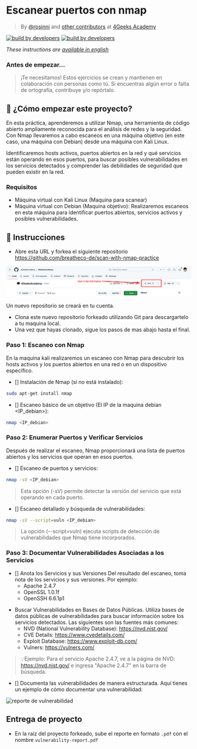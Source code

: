 <!-- hide -->
# Escanear puertos con nmap

> By [@rosinni](https://github.com/rosinni) and [other contributors](https://github.com/4GeeksAcademy/deploying-wordpress-debian/graphs/contributors) at [4Geeks Academy](https://4geeksacademy.co/)

[![build by developers](https://img.shields.io/badge/build_by-Developers-blue)](https://4geeks.com)
[![build by developers](https://img.shields.io/twitter/follow/4geeksacademy?style=social&logo=twitter)](https://twitter.com/4geeksacademy)

*These instructions are [available in english](https://github.com/breatheco-de/scan-with-nmap-practice/blob/main/README.md)*

### Antes de empezar...

> ¡Te necesitamos! Estos ejercicios se crean y mantienen en colaboración con personas como tú. Si encuentras algún error o falta de ortografía, contribuye y/o repórtalo.
<!-- endhide -->

<onlyfor saas="false" withBanner="false">

## 🌱 ¿Cómo empezar este proyecto?

En esta práctica, aprenderemos a utilizar Nmap, una herramienta de código abierto ampliamente reconocida para el análisis de redes y la seguridad. Con Nmap llevaremos a cabo escaneos en una máquina objetivo (en este caso, una máquina con Debian) desde una máquina con Kali Linux. 

Identificaremos hosts activos, puertos abiertos en la red y qué servicios están operando en esos puertos, para buscar posibles vulnerabilidades en los servicios detectados y comprender las debilidades de seguridad que pueden existir en la red.

### Requisitos

* Máquina virtual con Kali Linux (Maquina para scanear)
* Máquina virtual con Debian (Maquina objetivo): Realizaremos escaneos en esta máquina para identificar puertos abiertos, servicios activos y posibles vulnerabilidades.

</onlyfor>

## 📝 Instrucciones

* Abre esta URL y forkea el siguiente repositorio https://github.com/breatheco-de/scan-with-nmap-practice

 ![fork button](https://github.com/4GeeksAcademy/4GeeksAcademy/blob/master/site/src/static/fork_button.png?raw=true)

Un nuevo repositorio se creará en tu cuenta.

* Clona este nuevo repositorio forkeado utilizando Git para descargartelo a tu maquina local.
* Una vez que hayas clonado, sigue los pasos de mas abajo hasta el final.


### Paso 1: Escaneo con Nmap
En la maquina kali realizaremos un escaneo con Nmap para descubrir los hosts activos y los puertos abiertos en una red o en un dispositivo específico.

- [] Instalación de Nmap (si no está instalado):
```bash
sudo apt-get install nmap
```

- [] Escaneo básico de un objetivo (El IP de la maquina debian <IP_debian>):
```bash
nmap <IP_debian>
```

### Paso 2: Enumerar Puertos y Verificar Servicios
Después de realizar el escaneo, Nmap proporcionará una lista de puertos abiertos y los servicios que operan en esos puertos.

- [] Escaneo de puertos y servicios:
```bash
nmap -sV <IP_debian>
```
> Esta opción (-sV) permite detectar la versión del servicio que está operando en cada puerto.

- [] Escaneo detallado y búsqueda de vulnerabilidades:
```bash
nmap -sV --script=vuln <IP_debian>
```
> La opción (--script=vuln) ejecuta scripts de detección de vulnerabilidades que Nmap tiene incorporados.

### Paso 3: Documentar Vulnerabilidades Asociadas a los Servicios

- [] Anota los Servicios y sus Versiones Del resultado del escaneo, toma nota de los servicios y sus versiones. Por ejemplo:
    * Apache 2.4.7
    * OpenSSL 1.0.1f
    * OpenSSH 6.6.1p1

* Buscar Vulnerabilidades en Bases de Datos Públicas. Utiliza bases de datos públicas de vulnerabilidades para buscar información sobre los servicios detectados. Las siguientes son las fuentes más comunes:
    * NVD (National Vulnerability Database): https://nvd.nist.gov/
    * CVE Details: https://www.cvedetails.com/
    * Exploit Database: https://www.exploit-db.com/
    * Vulners: https://vulners.com/

> 💡Ejemplo: Para el servicio Apache 2.4.7, ve a la página de NVD: https://nvd.nist.gov/ e
ingresa "Apache 2.4.7" en la barra de búsqueda.

- [] Documenta las vulnerabilidades de manera estructurada. Aquí tienes un ejemplo de cómo documentar una vulnerabilidad:

![reporte de vulnerabilidad](https://github.com/breatheco-de/scan-with-nmap-practice/blob/main/assets/report-vul-es.png?raw=true)

## Entrega de proyecto

* En la raiz del proyecto forkeado, sube el  reporte en formato `.pdf` con el nombre `vulnerability-report.pdf`


